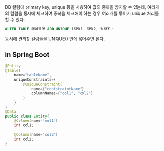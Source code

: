DB 컬럼에 primary key, unique 등을 사용하여 값의 중복을 방지할 수 있는데, 여러개의 컬럼을 동시에 체크하여 중복을 체크해야 하는 경우 여러개를 묶어서 unique 처리를 할 수 있다.

```sql
ALTER TABLE 테이블명 ADD UNIQUE (컬럼1, 컬럼2, 컬럼3);
```
동시에 관리할 컬럼들을 UNIQUE() 안에 넣어주면 된다.

## in Spring Boot

```java
@Entity
@Table(
	name="tableName",
    uniqueConstraints={
        @UniqueConstraint(
            name={"contstraintName"}
            columnNames={"col1", "col2"}
        )
    }
)
@Data
public class Entity{
    @Column(name="col1")
    int col1;
    
    @Column(name="col2")
    int col2;
}
```